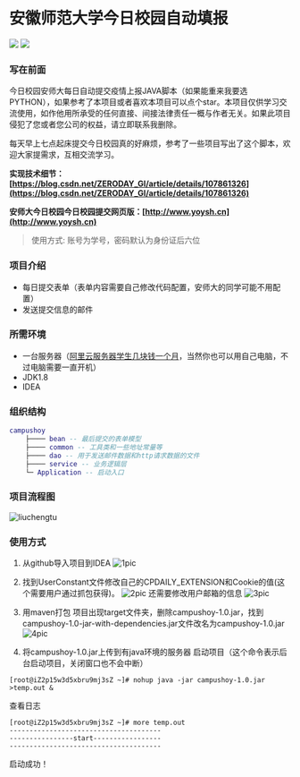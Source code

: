 # 安徽师范大学今日校园自动填报
![](https://img.shields.io/badge/build-passing-brightgreen) ![](https://img.shields.io/badge/Powered%20by-Damon-green)
### 写在前面

今日校园安师大每日自动提交疫情上报JAVA脚本（如果能重来我要选PYTHON），如果参考了本项目或者喜欢本项目可以点个star。本项目仅供学习交流使用，如作他用所承受的任何直接、间接法律责任一概与作者无关。如果此项目侵犯了您或者您公司的权益，请立即联系我删除。


每天早上七点起床提交今日校园真的好麻烦，参考了一些项目写出了这个脚本，欢迎大家提需求，互相交流学习。

**实现技术细节：[https://blog.csdn.net/ZERODAY_GI/article/details/107861326](https://blog.csdn.net/ZERODAY_GI/article/details/107861326)**

**安师大今日校园今日校园提交网页版：[http://www.yoysh.cn](http://www.yoysh.cn)**
> 使用方式: 账号为学号，密码默认为身份证后六位


### 项目介绍
- 每日提交表单（表单内容需要自己修改代码配置，安师大的同学可能不用配置）
- 发送提交信息的邮件

### 所需环境
- 一台服务器（[阿里云服务器学生几块钱一个月](https://www.aliyun.com/minisite/goods?userCode=ems3fhvr)，当然你也可以用自己电脑，不过电脑需要一直开机）
- JDK1.8
- IDEA

### 组织结构

``` lua
campushoy
	├──── bean -- 最后提交的表单模型
	├──── common -- 工具类和一些地址常量等
	├──── dao -- 用于发送邮件数据和http请求数据的文件
	├──── service -- 业务逻辑层
	└─ Application -- 启动入口
```


### 项目流程图

![liuchengtu](https://gitee.com/csdn-ZERODAY_GI/Image/raw/048453ec1fcc6e46c7cc4223d3e9a30889429ea7/files/liuchengtu.png)

### 使用方式
1. 从github导入项目到IDEA
![1pic](https://gitee.com/csdn-ZERODAY_GI/Image/raw/048453ec1fcc6e46c7cc4223d3e9a30889429ea7/files/1picture.png)

2. 找到UserConstant文件修改自己的CPDAILY_EXTENSION和Cookie的值(这个需要用户通过抓包获得)。
![2pic](https://gitee.com/csdn-ZERODAY_GI/Image/raw/048453ec1fcc6e46c7cc4223d3e9a30889429ea7/files/2picture.png)
还需要修改用户邮箱的信息
![3pic](https://gitee.com/csdn-ZERODAY_GI/Image/raw/048453ec1fcc6e46c7cc4223d3e9a30889429ea7/files/3picture.png)

3. 用maven打包  项目出现target文件夹，删除campushoy-1.0.jar，找到campushoy-1.0-jar-with-dependencies.jar文件改名为campushoy-1.0.jar
![4pic](https://gitee.com/csdn-ZERODAY_GI/Image/raw/048453ec1fcc6e46c7cc4223d3e9a30889429ea7/files/4picture.png)

4. 将campushoy-1.0.jar上传到有java环境的服务器
启动项目（这个命令表示后台启动项目，关闭窗口也不会中断）
```shell
[root@iZ2p15w3d5xbru9mj3sZ ~]# nohup java -jar campushoy-1.0.jar >temp.out &
```
查看日志
```shell
[root@iZ2p15w3d5xbru9mj3sZ ~]# more temp.out 
--------------------------------------
----------------start-----------------
--------------------------------------
```
启动成功！


